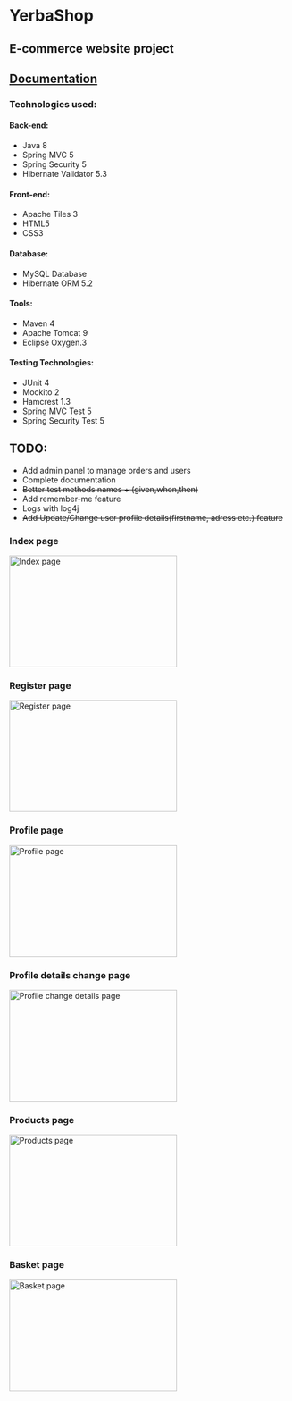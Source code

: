 # YerbaShop
## E-commerce website project

## [Documentation](https://webskey.github.io/YerbaShop/)

### Technologies used:

#### Back-end:
* Java 8
* Spring MVC 5
* Spring Security 5
* Hibernate Validator 5.3

#### Front-end:
* Apache Tiles 3
* HTML5
* CSS3

#### Database:
* MySQL Database
* Hibernate ORM 5.2

#### Tools:
* Maven 4
* Apache Tomcat 9
* Eclipse Oxygen.3

#### Testing Technologies:
* JUnit 4
* Mockito 2
* Hamcrest 1.3
* Spring MVC Test 5
* Spring Security Test 5


## TODO:

* Add admin panel to manage orders and users
* Complete documentation
* ~~Better test methods names + (given,when,then)~~
* Add remember-me feature
* Logs with log4j
* ~~Add Update/Change user profile details(firstname, adress etc.) feature~~

### Index page
<img src="https://i.imgur.com/9NMIbP0.jpg" alt="Index page" height="200" width="300">

### Register page
<img src="https://i.imgur.com/QG0nBLW.jpg" alt="Register page" height="200" width="300">

### Profile page
<img src="https://i.imgur.com/AqfSXZj.png" alt="Profile page" height="200" width="300">

### Profile details change page
<img src="https://i.imgur.com/GI88Fk3.png" alt="Profile change details page" height="200" width="300">

### Products page
<img src="https://i.imgur.com/twSiSqD.jpg" alt="Products page" height="200" width="300">

### Basket page

<img src="https://i.imgur.com/x0PQBaa.jpg" alt="Basket page" height="200" width="300">